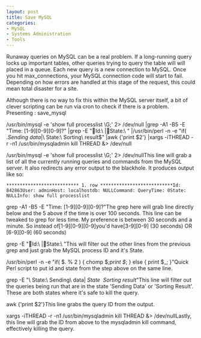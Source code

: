 ```yaml
---
layout: post
title: Save MySQL
categories:
- MySQL
- Systems Administration
- Tools
---
```

Runaway queries on MySQL can be a real problem. If a long-running query locks
up important tables, other queries trying to query the table will will placed
in a queue. Each new query is a new connection to MySQL. Once you hit
max_connections, your MySQL connection code will start to fail. Depending on
how errors are handled at this stage of the request, this could mean total
disaster for a site.

  
Although there is no way to fix this within the MySQL server itself, a bit of
clever scripting can be run via cron to check if there is a problem.
Presenting : save_mysql

  
/usr/bin/mysql -e 'show full processlist \G;' 2> /dev/null |grep -A1 -B5 -E
"Time: [1-9][0-9][0-9]?" |grep -E "Id\:\ |State\:\ " |/usr/bin/perl -n -e
"if( $. % 2 ) { chomp $_;print $_; } else { print $_; }" |grep -E "\ State\:\
Sending\ data$|\ State\:\ Sorting\ result$" |awk {'print $2'} |xargs -iTHREAD
-r -n1 /usr/bin/mysqladmin kill THREAD &> /dev/null

  
/usr/bin/mysql -e 'show full processlist \G;' 2> /dev/nullThis line will grab
a list of all the currently running queries and commands from the MySQL
server. It also redirects any error output to the blackhole. It produces
output like so:

  

    
    *************************** 1. row ***************************Id: 842863User: adminHost: localhostdb: NULLCommand: QueryTime: 0State: NULLInfo: show full processlist

  
  
grep -A1 -B5 -E "Time: [1-9][0-9][0-9]?"The grep here will grab line directly
below and the 5 above if the time is over 100 seconds. This line can be
tweaked to grep for less time. My preference is between 30 seconds and a
minute. So instead of[1-9][0-9][0-9]you'd have[3-9][0-9] (30 seconds) OR
[6-9][0-9] (60 seconds)

  
grep -E "Id\:\ |State\:\ "This will filter out the other lines from the
previous grep and just grab the MySQL process ID and it's State.

  
/usr/bin/perl -n -e "if( $. % 2 ) { chomp $_;print $_; } else { print $_;
}"Quick Perl script to put id and state from the step above on the same line.

  
grep -E "\ State\:\ Sending\ data$|\ State\:\ Sorting\ result$"This line will
filter out the queries being run that are in the state 'Sending Data' or
'Sorting Result'. These are both states where it's safe to kill the query.

  
awk {'print $2'}This line grabs the query ID from the output.

  
xargs -iTHREAD -r -n1 /usr/bin/mysqladmin kill THREAD &> /dev/nullLastly, this
line will grab the ID from above to the mysqladmin kill command, effectively
killing the query.

